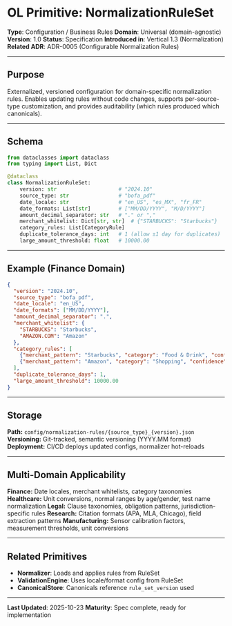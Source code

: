 # OL Primitive: NormalizationRuleSet

**Type**: Configuration / Business Rules
**Domain**: Universal (domain-agnostic)
**Version**: 1.0
**Status**: Specification
**Introduced in**: Vertical 1.3 (Normalization)
**Related ADR**: ADR-0005 (Configurable Normalization Rules)

---

## Purpose

Externalized, versioned configuration for domain-specific normalization rules. Enables updating rules without code changes, supports per-source-type customization, and provides auditability (which rules produced which canonicals).

---

## Schema

```python
from dataclasses import dataclass
from typing import List, Dict

@dataclass
class NormalizationRuleSet:
    version: str                    # "2024.10"
    source_type: str                # "bofa_pdf"
    date_locale: str                # "en_US", "es_MX", "fr_FR"
    date_formats: List[str]         # ["MM/DD/YYYY", "M/D/YYYY"]
    amount_decimal_separator: str   # "." or ","
    merchant_whitelist: Dict[str, str]  # {"STARBUCKS": "Starbucks"}
    category_rules: List[CategoryRule]
    duplicate_tolerance_days: int   # 1 (allow ±1 day for duplicates)
    large_amount_threshold: float   # 10000.00
```

---

## Example (Finance Domain)

```json
{
  "version": "2024.10",
  "source_type": "bofa_pdf",
  "date_locale": "en_US",
  "date_formats": ["MM/DD/YYYY"],
  "amount_decimal_separator": ".",
  "merchant_whitelist": {
    "STARBUCKS": "Starbucks",
    "AMAZON.COM": "Amazon"
  },
  "category_rules": [
    {"merchant_pattern": "Starbucks", "category": "Food & Drink", "confidence": 0.95},
    {"merchant_pattern": "Amazon", "category": "Shopping", "confidence": 0.90}
  ],
  "duplicate_tolerance_days": 1,
  "large_amount_threshold": 10000.00
}
```

---

## Storage

**Path:** `config/normalization-rules/{source_type}_{version}.json`
**Versioning:** Git-tracked, semantic versioning (YYYY.MM format)
**Deployment:** CI/CD deploys updated configs, normalizer hot-reloads

---

## Multi-Domain Applicability

**Finance:** Date locales, merchant whitelists, category taxonomies
**Healthcare:** Unit conversions, normal ranges by age/gender, test name normalization
**Legal:** Clause taxonomies, obligation patterns, jurisdiction-specific rules
**Research:** Citation formats (APA, MLA, Chicago), field extraction patterns
**Manufacturing:** Sensor calibration factors, measurement thresholds, unit conversions

---

## Related Primitives

- **Normalizer**: Loads and applies rules from RuleSet
- **ValidationEngine**: Uses locale/format config from RuleSet
- **CanonicalStore**: Canonicals reference `rule_set_version` used

---

**Last Updated**: 2025-10-23
**Maturity**: Spec complete, ready for implementation

